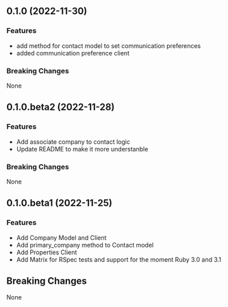 ## 0.1.0 (2022-11-30)

### Features
* add method for contact model to set communication preferences
* added communication preference client

### Breaking Changes
None

## 0.1.0.beta2 (2022-11-28)

### Features
* Add associate company to contact logic
* Update README to make it more understanble

### Breaking Changes
None

## 0.1.0.beta1 (2022-11-25)

### Features
* Add Company Model and Client
* Add primary_company method to Contact model
* Add Properties Client
* Add Matrix for RSpec tests and support for the moment Ruby 3.0 and 3.1

## Breaking Changes
None
